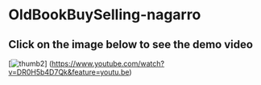 # OldBookBuySelling-nagarro

## Click on the image below to see the demo video
[![thumb2](https://user-images.githubusercontent.com/17654427/42435292-ab6d97e6-8373-11e8-97f6-ce3430efa0cc.png)]
(https://www.youtube.com/watch?v=DR0H5b4D7Qk&feature=youtu.be)

